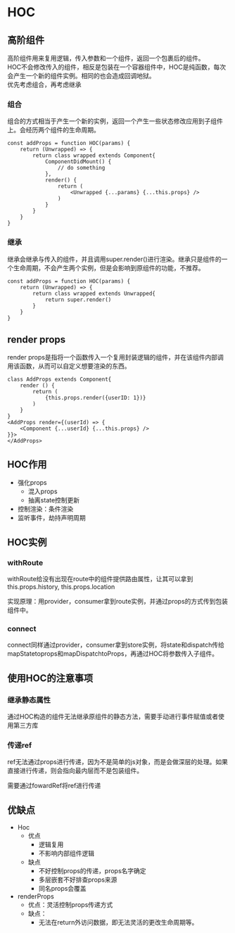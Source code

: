 # HOC

## 高阶组件

高阶组件用来复用逻辑，传入参数和一个组件，返回一个包裹后的组件。  
HOC不会修改传入的组件，相反是包装在一个容器组件中，HOC是纯函数，每次会产生一个新的组件实例。相同的也会造成回调地狱。  
优先考虑组合，再考虑继承

### 组合

组合的方式相当于产生一个新的实例，返回一个产生一些状态修改应用到子组件上。会经历两个组件的生命周期。

```
const addProps = function HOC(params) {
    return (Unwrapped) => {
        return class wrapped extends Component{
            ComponentDidMount() {
                // do something
            },
            render() {
                return (
                    <Unwrapped {...params} {...this.props} />
                )
            }
        }  
    }
}
```

### 继承

继承会继承与传入的组件，并且调用super.render()进行渲染。继承只是组件的一个生命周期，不会产生两个实例，但是会影响到原组件的功能，不推荐。 

```
const addProps = function HOC(params) {
    return (Unwrapped) => {
        return class wrapped extends Unwrapped{
            return super.render()
        }
    }
}
```

## render props

render props是指将一个函数传入一个复用封装逻辑的组件，并在该组件内部调用该函数，从而可以自定义想要渲染的东西。


```
class AddProps extends Component{
    render () {
        return (
            {this.props.render({userID: 1})}
        )
    }
}
<AddProps render={(userId) => {
    <Component {...userId} {...this.props} />
}}>
</AddProps>
```

## HOC作用

- 强化props
  - 混入props
  - 抽离state控制更新
- 控制渲染：条件渲染
- 监听事件，劫持声明周期

## HOC实例

### withRoute

withRoute给没有出现在route中的组件提供路由属性，让其可以拿到this.props.history, this.props.location

实现原理：用provider，consumer拿到route实例，并通过props的方式传到包装组件中。

### connect

connect同样通过provider，consumer拿到store实例，将state和dispatch传给mapStatetoprops和mapDispatchtoProps，再通过HOC将参数传入子组件。

## 使用HOC的注意事项

### 继承静态属性

通过HOC构造的组件无法继承原组件的静态方法，需要手动进行事件赋值或者使用第三方库

### 传递ref

ref无法通过props进行传递，因为不是简单的js对象，而是会做深层的处理。如果直接进行传递，则会指向最内层而不是包装组件。

需要通过fowardRef将ref进行传递

## 优缺点

- Hoc
  - 优点
    - 逻辑复用
    - 不影响内部组件逻辑
  - 缺点
    - 不好控制props的传递，props名字确定
    - 多层嵌套不好排查props来源
    - 同名props会覆盖
- renderProps
  - 优点：灵活控制props传递方式
  - 缺点：
    - 无法在return外访问数据，即无法灵活的更改生命周期等。